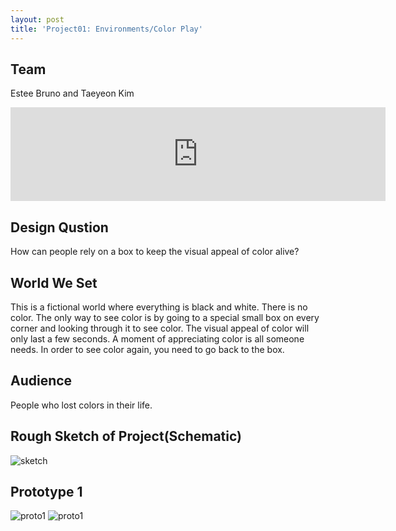 ```yaml
---
layout: post
title: 'Project01: Environments/Color Play'
---
```

## Team
Estee Bruno and Taeyeon Kim

<iframe src="https://docs.google.com/presentation/d/1WJQBivsv12_DmmSXA3skMtxw8qeuaQpVZD9qnU19oy8/embed?start=false&loop=false&delayms=3000" frameborder="0" width="600" allowfullscreen="true" mozallowfullscreen="true" webkitallowfullscreen="true"></iframe>

## Design Qustion
How can people rely on a box to keep the visual appeal of color alive?
## World We Set
This is a fictional world where everything is black and white. There is no color.
The only way to see color is by going to a special small box on every corner and looking through it to see color.
The visual appeal of color will only last a few seconds. A moment of appreciating color is all someone needs. In order to see color again, you need to go back to the box.
## Audience
People who lost colors in their life.
## Rough Sketch of Project(Schematic)
![sketch](/sp17-ms2/assets/img/project01/sketch.jpg)
## Prototype 1
![proto1](/sp17-ms2/assets/img/project01/proto01_1.jpg)
![proto1](/sp17-ms2/assets/img/project01/proto01_2.jpg)